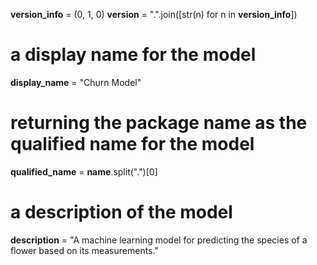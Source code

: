 __version_info__ = (0, 1, 0)
__version__ = ".".join([str(n) for n in __version_info__])

# a display name for the model
__display_name__ = "Churn Model"

# returning the package name as the qualified name for the model
__qualified_name__ = __name__.split(".")[0]

# a description of the model
__description__ = "A machine learning model for predicting the species of a flower based on its measurements."